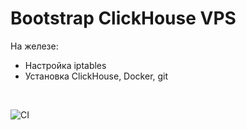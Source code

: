 # Bootstrap ClickHouse VPS 

На железе:
  - Настройка iptables
  - Установка ClickHouse, Docker, git
<br />

![CI](https://github.com/shlyashl/skystark-oo-bootstrap/actions/workflows/main.yml/badge.svg)
                        
